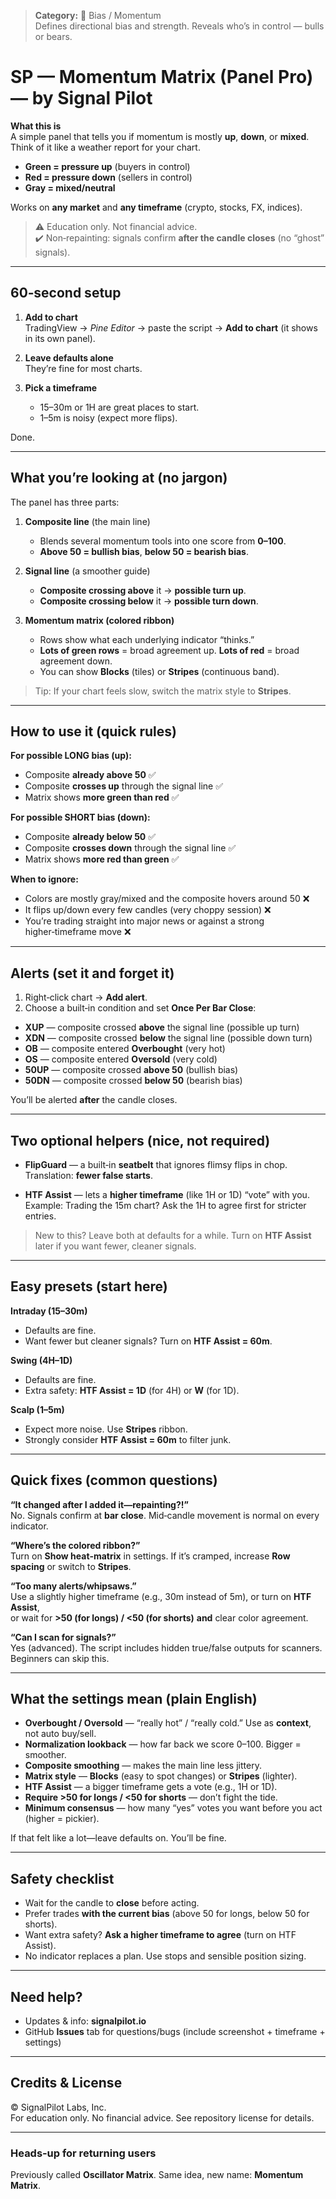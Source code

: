 > **Category:** 🧭 Bias / Momentum  
> Defines directional bias and strength. Reveals who’s in control — bulls or bears.


# SP — Momentum Matrix (Panel Pro) — by Signal Pilot

**What this is**  
A simple panel that tells you if momentum is mostly **up**, **down**, or **mixed**.  
Think of it like a weather report for your chart.

- **Green = pressure up** (buyers in control)
- **Red = pressure down** (sellers in control)
- **Gray = mixed/neutral**

Works on **any market** and **any timeframe** (crypto, stocks, FX, indices).

> ⚠️ Education only. Not financial advice.  
> ✔️ Non‑repainting: signals confirm **after the candle closes** (no “ghost” signals).

---

## 60‑second setup

1) **Add to chart**  
   TradingView → *Pine Editor* → paste the script → **Add to chart** (it shows in its own panel).

2) **Leave defaults alone**  
   They’re fine for most charts.

3) **Pick a timeframe**  
   - 15–30m or 1H are great places to start.  
   - 1–5m is noisy (expect more flips).

Done.

---

## What you’re looking at (no jargon)

The panel has three parts:

1) **Composite line** (the main line)  
   - Blends several momentum tools into one score from **0–100**.  
   - **Above 50 = bullish bias**, **below 50 = bearish bias**.

2) **Signal line** (a smoother guide)  
   - **Composite crossing above** it → **possible turn up**.  
   - **Composite crossing below** it → **possible turn down**.

3) **Momentum matrix (colored ribbon)**  
   - Rows show what each underlying indicator “thinks.”  
   - **Lots of green rows** = broad agreement up. **Lots of red** = broad agreement down.  
   - You can show **Blocks** (tiles) or **Stripes** (continuous band).

> Tip: If your chart feels slow, switch the matrix style to **Stripes**.

---

## How to use it (quick rules)

**For possible LONG bias (up):**
- Composite **already above 50** ✅  
- Composite **crosses up** through the signal line ✅  
- Matrix shows **more green than red** ✅

**For possible SHORT bias (down):**
- Composite **already below 50** ✅  
- Composite **crosses down** through the signal line ✅  
- Matrix shows **more red than green** ✅

**When to ignore:**
- Colors are mostly gray/mixed and the composite hovers around 50 ❌  
- It flips up/down every few candles (very choppy session) ❌  
- You’re trading straight into major news or against a strong higher‑timeframe move ❌

---

## Alerts (set it and forget it)

1) Right‑click chart → **Add alert**.  
2) Choose a built‑in condition and set **Once Per Bar Close**:

- **XUP** — composite crossed **above** the signal line (possible up turn)  
- **XDN** — composite crossed **below** the signal line (possible down turn)  
- **OB** — composite entered **Overbought** (very hot)  
- **OS** — composite entered **Oversold** (very cold)  
- **50UP** — composite crossed **above 50** (bullish bias)  
- **50DN** — composite crossed **below 50** (bearish bias)

You’ll be alerted **after** the candle closes.

---

## Two optional helpers (nice, not required)

- **FlipGuard** — a built‑in **seatbelt** that ignores flimsy flips in chop.  
  Translation: **fewer false starts**.

- **HTF Assist** — lets a **higher timeframe** (like 1H or 1D) “vote” with you.  
  Example: Trading the 15m chart? Ask the 1H to agree first for stricter entries.

> New to this? Leave both at defaults for a while. Turn on **HTF Assist** later if you want fewer, cleaner signals.

---

## Easy presets (start here)

**Intraday (15–30m)**  
- Defaults are fine.  
- Want fewer but cleaner signals? Turn on **HTF Assist = 60m**.

**Swing (4H–1D)**  
- Defaults are fine.  
- Extra safety: **HTF Assist = 1D** (for 4H) or **W** (for 1D).

**Scalp (1–5m)**  
- Expect more noise. Use **Stripes** ribbon.  
- Strongly consider **HTF Assist = 60m** to filter junk.

---

## Quick fixes (common questions)

**“It changed after I added it—repainting?!”**  
No. Signals confirm at **bar close**. Mid‑candle movement is normal on every indicator.

**“Where’s the colored ribbon?”**  
Turn on **Show heat‑matrix** in settings. If it’s cramped, increase **Row spacing** or switch to **Stripes**.

**“Too many alerts/whipsaws.”**  
Use a slightly higher timeframe (e.g., 30m instead of 5m), or turn on **HTF Assist**,  
or wait for **>50 (for longs) / <50 (for shorts)** **and** clear color agreement.

**“Can I scan for signals?”**  
Yes (advanced). The script includes hidden true/false outputs for scanners. Beginners can skip this.

---

## What the settings mean (plain English)

- **Overbought / Oversold** — “really hot” / “really cold.” Use as **context**, not auto buy/sell.  
- **Normalization lookback** — how far back we score 0–100. Bigger = smoother.  
- **Composite smoothing** — makes the main line less jittery.  
- **Matrix style** — **Blocks** (easy to spot changes) or **Stripes** (lighter).  
- **HTF Assist** — a bigger timeframe gets a vote (e.g., 1H or 1D).  
- **Require >50 for longs / <50 for shorts** — don’t fight the tide.  
- **Minimum consensus** — how many “yes” votes you want before you act (higher = pickier).

If that felt like a lot—leave defaults on. You’ll be fine.

---

## Safety checklist

- Wait for the candle to **close** before acting.  
- Prefer trades **with the current bias** (above 50 for longs, below 50 for shorts).  
- Want extra safety? **Ask a higher timeframe to agree** (turn on HTF Assist).  
- No indicator replaces a plan. Use stops and sensible position sizing.

---

## Need help?

- Updates & info: **signalpilot.io**  
- GitHub **Issues** tab for questions/bugs (include screenshot + timeframe + settings)

---

## Credits & License

© SignalPilot Labs, Inc.  
For education only. No financial advice. See repository license for details.

---

### Heads‑up for returning users
Previously called **Oscillator Matrix**. Same idea, new name: **Momentum Matrix**.
